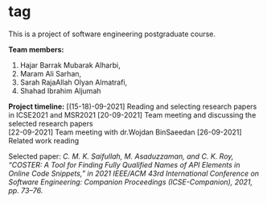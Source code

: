 # <CS789 SW Engineering Project> tag
This is a project of software engineering postgraduate course.

**Team members:**
1. Hajar Barrak Mubarak Alharbi,
1. Maram Ali Sarhan,
1. Sarah RajaAllah Olyan Almatrafi,
1. Shahad Ibrahim Aljumah

**Project timeline:**
[(15-18)-09-2021] Reading and selecting research papers in ICSE2021 and MSR2021
[20-09-2021] Team meeting and discussing the selected research papers  
[22-09-2021] Team meeting with dr.Wojdan BinSaeedan 
[26-09-2021] Related work reading


Selected paper: 
 *C. M. K. Saifullah, M. Asaduzzaman, and C. K. Roy, “COSTER: A Tool for Finding Fully Qualified Names of API Elements in Online Code Snippets,” in 2021 IEEE/ACM 43rd International Conference on Software Engineering: Companion Proceedings (ICSE-Companion), 2021, pp. 73–76.*
